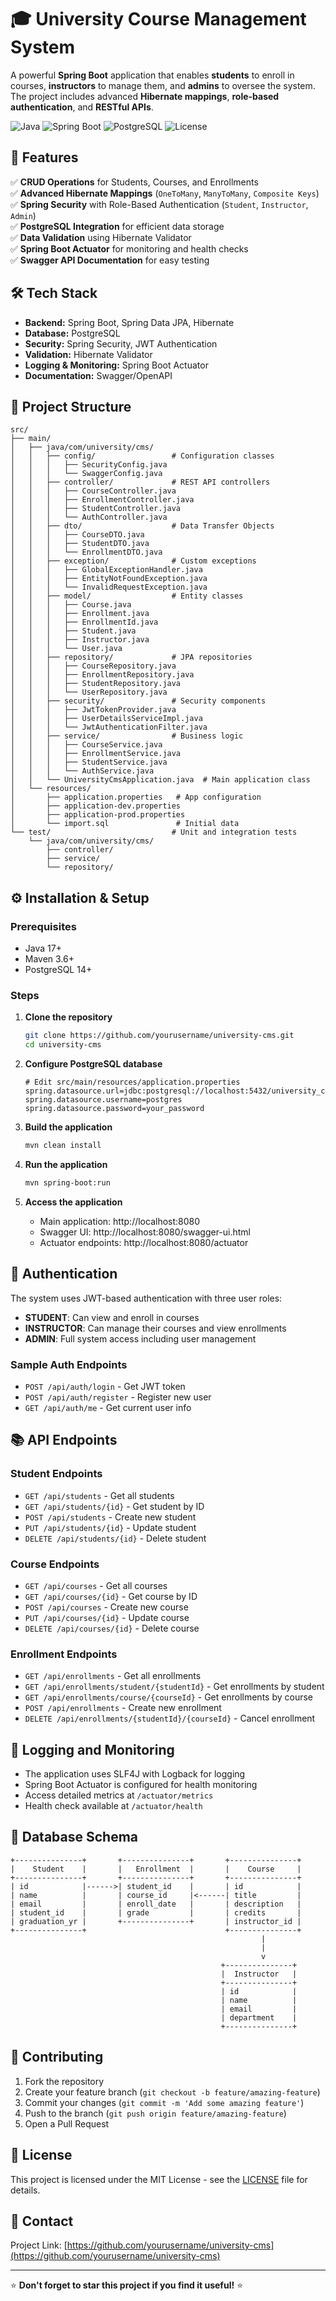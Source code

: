 # 🎓 University Course Management System

A powerful **Spring Boot** application that enables **students** to enroll in courses, **instructors** to manage them, and **admins** to oversee the system. The project includes advanced **Hibernate mappings**, **role-based authentication**, and **RESTful APIs**.

![Java](https://img.shields.io/badge/Java-17-orange)
![Spring Boot](https://img.shields.io/badge/Spring%20Boot-3.1.0-green)
![PostgreSQL](https://img.shields.io/badge/PostgreSQL-14.0-blue)
![License](https://img.shields.io/badge/License-MIT-yellow)

## 🚀 Features

✅ **CRUD Operations** for Students, Courses, and Enrollments  
✅ **Advanced Hibernate Mappings** (`OneToMany`, `ManyToMany`, `Composite Keys`)  
✅ **Spring Security** with Role-Based Authentication (`Student`, `Instructor`, `Admin`)  
✅ **PostgreSQL Integration** for efficient data storage  
✅ **Data Validation** using Hibernate Validator  
✅ **Spring Boot Actuator** for monitoring and health checks  
✅ **Swagger API Documentation** for easy testing

## 🛠️ Tech Stack

- **Backend:** Spring Boot, Spring Data JPA, Hibernate
- **Database:** PostgreSQL
- **Security:** Spring Security, JWT Authentication
- **Validation:** Hibernate Validator
- **Logging & Monitoring:** Spring Boot Actuator
- **Documentation:** Swagger/OpenAPI

## 📂 Project Structure

```
src/
├── main/
│   ├── java/com/university/cms/
│   │   ├── config/                 # Configuration classes
│   │   │   ├── SecurityConfig.java
│   │   │   └── SwaggerConfig.java
│   │   ├── controller/             # REST API controllers
│   │   │   ├── CourseController.java
│   │   │   ├── EnrollmentController.java
│   │   │   ├── StudentController.java
│   │   │   └── AuthController.java
│   │   ├── dto/                    # Data Transfer Objects
│   │   │   ├── CourseDTO.java
│   │   │   ├── StudentDTO.java
│   │   │   └── EnrollmentDTO.java
│   │   ├── exception/              # Custom exceptions
│   │   │   ├── GlobalExceptionHandler.java
│   │   │   ├── EntityNotFoundException.java
│   │   │   └── InvalidRequestException.java
│   │   ├── model/                  # Entity classes
│   │   │   ├── Course.java
│   │   │   ├── Enrollment.java
│   │   │   ├── EnrollmentId.java
│   │   │   ├── Student.java
│   │   │   ├── Instructor.java
│   │   │   └── User.java
│   │   ├── repository/             # JPA repositories
│   │   │   ├── CourseRepository.java
│   │   │   ├── EnrollmentRepository.java
│   │   │   ├── StudentRepository.java
│   │   │   └── UserRepository.java
│   │   ├── security/               # Security components
│   │   │   ├── JwtTokenProvider.java
│   │   │   ├── UserDetailsServiceImpl.java
│   │   │   └── JwtAuthenticationFilter.java
│   │   ├── service/                # Business logic
│   │   │   ├── CourseService.java
│   │   │   ├── EnrollmentService.java
│   │   │   ├── StudentService.java
│   │   │   └── AuthService.java
│   │   └── UniversityCmsApplication.java  # Main application class
│   └── resources/
│       ├── application.properties   # App configuration
│       ├── application-dev.properties
│       ├── application-prod.properties
│       └── import.sql               # Initial data
└── test/                           # Unit and integration tests
    └── java/com/university/cms/
        ├── controller/
        ├── service/
        └── repository/
```

## ⚙️ Installation & Setup

### Prerequisites
- Java 17+
- Maven 3.6+
- PostgreSQL 14+

### Steps

1. **Clone the repository**
   ```bash
   git clone https://github.com/yourusername/university-cms.git
   cd university-cms
   ```

2. **Configure PostgreSQL database**
   ```properties
   # Edit src/main/resources/application.properties
   spring.datasource.url=jdbc:postgresql://localhost:5432/university_cms
   spring.datasource.username=postgres
   spring.datasource.password=your_password
   ```

3. **Build the application**
   ```bash
   mvn clean install
   ```

4. **Run the application**
   ```bash
   mvn spring-boot:run
   ```

5. **Access the application**
   - Main application: http://localhost:8080
   - Swagger UI: http://localhost:8080/swagger-ui.html
   - Actuator endpoints: http://localhost:8080/actuator

## 🔐 Authentication

The system uses JWT-based authentication with three user roles:

- **STUDENT**: Can view and enroll in courses
- **INSTRUCTOR**: Can manage their courses and view enrollments
- **ADMIN**: Full system access including user management

### Sample Auth Endpoints

- `POST /api/auth/login` - Get JWT token
- `POST /api/auth/register` - Register new user
- `GET /api/auth/me` - Get current user info

## 📚 API Endpoints

### Student Endpoints
- `GET /api/students` - Get all students
- `GET /api/students/{id}` - Get student by ID
- `POST /api/students` - Create new student
- `PUT /api/students/{id}` - Update student
- `DELETE /api/students/{id}` - Delete student

### Course Endpoints
- `GET /api/courses` - Get all courses
- `GET /api/courses/{id}` - Get course by ID
- `POST /api/courses` - Create new course
- `PUT /api/courses/{id}` - Update course
- `DELETE /api/courses/{id}` - Delete course

### Enrollment Endpoints
- `GET /api/enrollments` - Get all enrollments
- `GET /api/enrollments/student/{studentId}` - Get enrollments by student
- `GET /api/enrollments/course/{courseId}` - Get enrollments by course
- `POST /api/enrollments` - Create new enrollment
- `DELETE /api/enrollments/{studentId}/{courseId}` - Cancel enrollment

## 🐛 Logging and Monitoring

- The application uses SLF4J with Logback for logging
- Spring Boot Actuator is configured for health monitoring
- Access detailed metrics at `/actuator/metrics`
- Health check available at `/actuator/health`

## 🔄 Database Schema

```
+---------------+       +---------------+       +---------------+
|    Student    |       |   Enrollment  |       |    Course     |
+---------------+       +---------------+       +---------------+
| id            |------>| student_id    |       | id            |
| name          |       | course_id     |<------| title         |
| email         |       | enroll_date   |       | description   |
| student_id    |       | grade         |       | credits       |
| graduation_yr |       +---------------+       | instructor_id |
+---------------+                               +---------------+
                                                        |
                                                        |
                                                        v
                                               +---------------+
                                               |  Instructor   |
                                               +---------------+
                                               | id            |
                                               | name          |
                                               | email         |
                                               | department    |
                                               +---------------+
```

## 👥 Contributing

1. Fork the repository
2. Create your feature branch (`git checkout -b feature/amazing-feature`)
3. Commit your changes (`git commit -m 'Add some amazing feature'`)
4. Push to the branch (`git push origin feature/amazing-feature`)
5. Open a Pull Request

## 📄 License

This project is licensed under the MIT License - see the [LICENSE](LICENSE) file for details.

## 📧 Contact

Project Link: [https://github.com/yourusername/university-cms](https://github.com/yourusername/university-cms)

---

⭐️ **Don't forget to star this project if you find it useful!** ⭐️